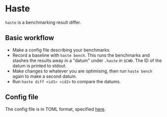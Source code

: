 # Haste

`haste` is a benchmarking result differ.

## Basic workflow

 - Make a config file describing your benchmarks.
 - Record a baseline with `haste bench`. This runs the benchmarks and stashes the
   results away in a "datum" under `.haste` in `$CWD`. The ID of the datum is
   printed to stdout.
 - Make changes to whatever you are optimising, then run `haste bench` again to
   make a second datum.
 - Run `haste diff <id1> <id2>` to compare the datums.

## Config file

The config file is in TOML format, specified [here](src/config.rs).
